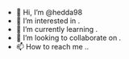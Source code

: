 - 👋 Hi, I’m @hedda98 
- 👀 I’m interested in .
- 🌱 I’m currently learning .
- 💞️ I’m looking to collaborate on .
- 📫 How to reach me ..


<!---
hedda98/hedda98 is a ✨ special ✨ repository because its `README.md` (this file) appears on your GitHub profile.
You can click the Preview link to take a look at your changes.
--->
